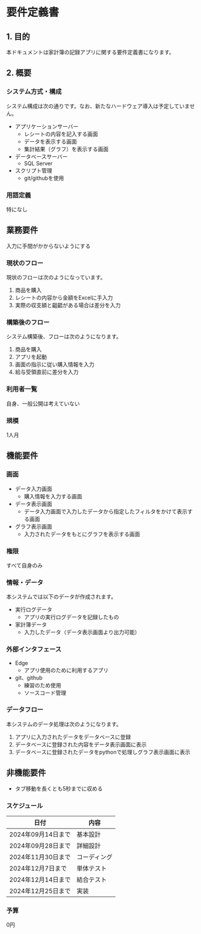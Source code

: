 # 要件定義書


## 1. 目的
本ドキュメントは家計簿の記録アプリに関する要件定義書になります。


## 2. 概要

### システム方式・構成
システム構成は次の通りです。なお、新たなハードウェア導入は予定していません。  

- アプリケーションサーバー
    - レシートの内容を記入する画面
    - データを表示する画面
    - 集計結果（グラフ）を表示する画面
- データベースサーバー
    - SQL Server
- スクリプト管理
    - git/githubを使用

### 用語定義
特になし

## 業務要件
入力に手間がかからないようにする

### 現状のフロー
現状のフローは次のようになっています。

1. 商品を購入
2. レシートの内容から金額をExcelに手入力
3. 実際の収支額と齟齬がある場合は差分を入力


### 構築後のフロー
システム構築後、フローは次のようになります。

1. 商品を購入
2. アプリを起動
3. 画面の指示に従い購入情報を入力
4. 給与受領直前に差分を入力

### 利用者一覧
自身、一般公開は考えていない
### 規模
1人月


## 機能要件

### 画面
- データ入力画面
    - 購入情報を入力する画面
- データ表示画面
    - データ入力画面で入力したデータから指定したフィルタをかけて表示する画面
- グラフ表示画面
    - 入力されたデータをもとにグラフを表示する画面

### 権限
すべて自身のみ


### 情報・データ
本システムでは以下のデータが作成されます。

- 実行ログデータ
    - アプリの実行ログデータを記録したもの
- 家計簿データ
    - 入力したデータ（データ表示画面より出力可能）
    

### 外部インタフェース
- Edge
    - アプリ使用のために利用するアプリ
- git、github
    - 練習のため使用
    - ソースコード管理

### データフロー
本システムのデータ処理は次のようになります。

1. アプリに入力されたデータをデータベースに登録
2. データベースに登録された内容をデータ表示画面に表示
3. データベースに登録されたデータをpythonで処理しグラフ表示画面に表示

## 非機能要件
- タブ移動を長くとも5秒までに収める

### スケジュール
| 日付 | 内容 |
| --- |---|
| 2024年09月14日まで | 基本設計 |
| 2024年09月28日まで | 詳細設計 |
| 2024年11月30日まで | コーディング |
| 2024年12月7日まで | 単体テスト |
| 2024年12月14日まで | 結合テスト |
| 2024年12月25日まで | 実装 |

### 予算
0円